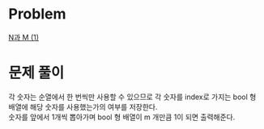 # Problem
[N과 M (1)](https://www.acmicpc.net/problem/15649)
   
# 문제 풀이
각 숫자는 순열에서 한 번씩만 사용할 수 있으므로 각 숫자를 index로 가지는 bool 형 배열에 해당 숫자를 사용했는가의 여부를 저장한다.   
숫자를 앞에서 1개씩 뽑아가며 bool 형 배열이 m 개만큼 1이 되면 출력해준다.
